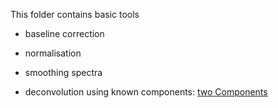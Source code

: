This folder contains basic tools

- baseline correction

- normalisation

- smoothing spectra

- deconvolution using known components: [two Components](https://stackoverflow.com/questions/63003805/determining-relative-contribution-of-two-components-to-a-measured-spectrum)
